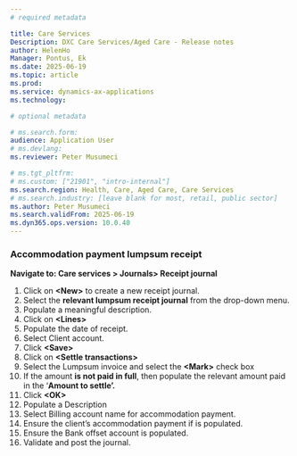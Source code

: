 ```yaml
---
# required metadata

title: Care Services
Description: DXC Care Services/Aged Care - Release notes
author: HelenHo
Manager: Pontus, Ek
ms.date: 2025-06-19
ms.topic: article
ms.prod: 
ms.service: dynamics-ax-applications
ms.technology: 

# optional metadata

# ms.search.form:
audience: Application User
# ms.devlang: 
ms.reviewer: Peter Musumeci

# ms.tgt_pltfrm: 
# ms.custom: ["21901", "intro-internal"]
ms.search.region: Health, Care, Aged Care, Care Services
# ms.search.industry: [leave blank for most, retail, public sector]
ms.author: Peter Musumeci
ms.search.validFrom: 2025-06-19
ms.dyn365.ops.version: 10.0.40
---
```


### Accommodation payment lumpsum receipt

**Navigate to: Care services \> Journals\> Receipt journal**

1.  Click on **\<New\>** to create a new receipt journal.
2.  Select the **relevant lumpsum receipt journal** from the drop-down menu.
3.  Populate a meaningful description.
4.  Click on **\<Lines\>**
5.  Populate the date of receipt.
6.  Select Client account.
7.  Click **\<Save\>**
8.  Click on **\<Settle transactions\>**
9.  Select the Lumpsum invoice and select the **\<Mark\>** check box
10. If the amount **is not paid in full**, then populate the relevant amount paid in the ‘**Amount to settle’.**
11. Click **\<OK\>**
12. Populate a Description
13. Select Billing account name for accommodation payment.
14. Ensure the client’s accommodation payment if is populated.
15. Ensure the Bank offset account is populated.
16. Validate and post the journal.


